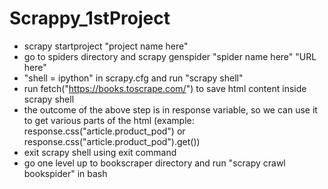 # Scrappy_1stProject

* scrapy startproject "project name here"
* go to spiders directory and scrapy genspider "spider name here" "URL here"
* "shell = ipython" in scrapy.cfg and run "scrapy shell"
* run fetch("https://books.toscrape.com/") to save html content inside scrapy shell
* the outcome of the above step is in response variable, so we can use it to get various parts of the html (example: response.css("article.product_pod") or response.css("article.product_pod").get())
* exit scrapy shell using exit command
* go one level up to bookscraper directory and run "scrapy crawl bookspider" in bash

